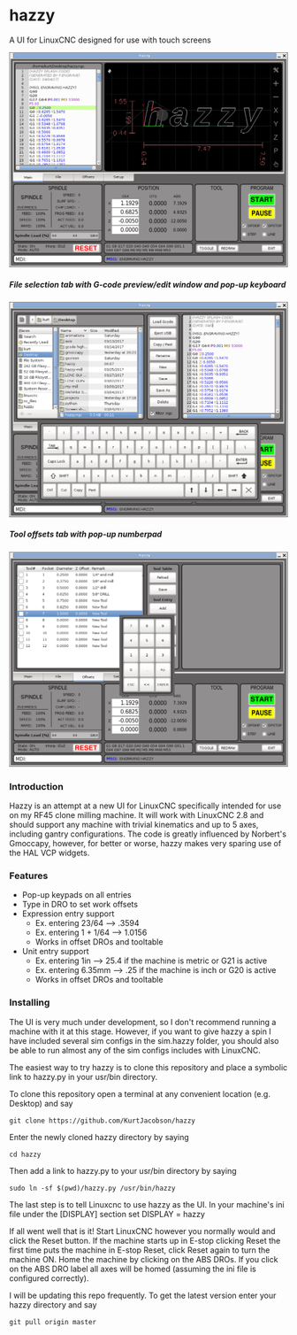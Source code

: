 # hazzy

A UI for LinuxCNC designed for use with touch screens

![Main screen with back-plot](/screenshots/Screenshot_1.png?raw=true "Main screen with back-plot")

##### File selection tab with G-code preview/edit window and pop-up keyboard
![File selection page](/screenshots/Screenshot_2.png?raw=true "File selection page")

##### Tool offsets tab with pop-up numberpad
![Tool edit page](/screenshots/Screenshot_3.png?raw=true "Optional Title")

### Introduction
Hazzy is an attempt at a new UI for LinuxCNC specifically intended for use on my RF45 clone milling machine. It will work with LinuxCNC 2.8 and should support any machine with trivial kinematics and up to 5 axes, including gantry configurations. The code is greatly influenced by Norbert's Gmoccapy, however, for better or worse, hazzy makes very sparing use of the HAL VCP widgets.

### Features
* Pop-up keypads on all entries
* Type in DRO to set work offsets
* Expression entry support
    * Ex. entering 23/64 --> .3594
    * Ex. entering 1 + 1/64 --> 1.0156
    * Works in offset DROs and tooltable
* Unit entry support
    * Ex. entering 1in --> 25.4 if the machine is metric or G21 is active
    * Ex. entering 6.35mm --> .25 if the machine is inch or G20 is active 
    * Works in offset DROs and tooltable

### Installing

The UI is very much under development, so I don't recommend running a machine with it at this stage. However, if you want to give hazzy a spin I have included several sim configs in the sim.hazzy folder, you should also be able to run almost any of the sim configs includes with LinuxCNC.  

The easiest way to try hazzy is to clone this repository and place a symbolic link to hazzy.py in your usr/bin directory.

To clone this repository open a terminal at any convenient location (e.g. Desktop) and say
```
git clone https://github.com/KurtJacobson/hazzy
```

Enter the newly cloned hazzy directory by saying
```
cd hazzy
```

Then add a link to hazzy.py to your usr/bin directory by saying  

```
sudo ln -sf $(pwd)/hazzy.py /usr/bin/hazzy
```

The last step is to tell Linuxcnc to use hazzy as the UI. In your machine's ini file under the [DISPLAY] section set DISPLAY = hazzy


If all went well that is it!  Start LinuxCNC however you normally would and click the Reset button. If the machine starts up in E-stop clicking Reset the first time puts the machine in E-stop Reset, click Reset again to turn the machine ON.  Home the machine by clicking on the ABS DROs.  If you click on the ABS DRO label all axes will be homed (assuming the ini file is configured correctly).


I will be updating this repo frequently. To get the latest version enter your hazzy directory and say
```
git pull origin master
```
